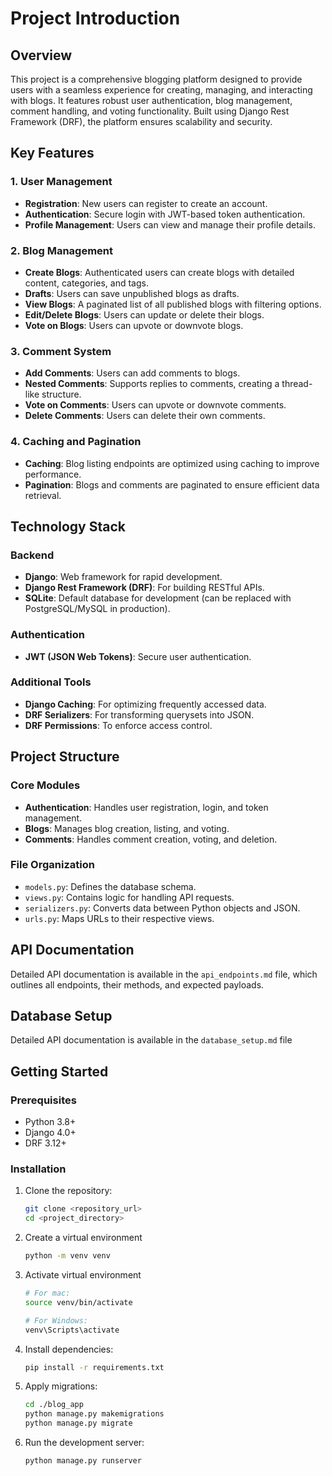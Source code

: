 # Project Introduction

## Overview

This project is a comprehensive blogging platform designed to provide users with a seamless experience for creating, managing, and interacting with blogs. It features robust user authentication, blog management, comment handling, and voting functionality. Built using Django Rest Framework (DRF), the platform ensures scalability and security.

## Key Features

### 1. **User Management**

- **Registration**: New users can register to create an account.
- **Authentication**: Secure login with JWT-based token authentication.
- **Profile Management**: Users can view and manage their profile details.

### 2. **Blog Management**

- **Create Blogs**: Authenticated users can create blogs with detailed content, categories, and tags.
- **Drafts**: Users can save unpublished blogs as drafts.
- **View Blogs**: A paginated list of all published blogs with filtering options.
- **Edit/Delete Blogs**: Users can update or delete their blogs.
- **Vote on Blogs**: Users can upvote or downvote blogs.

### 3. **Comment System**

- **Add Comments**: Users can add comments to blogs.
- **Nested Comments**: Supports replies to comments, creating a thread-like structure.
- **Vote on Comments**: Users can upvote or downvote comments.
- **Delete Comments**: Users can delete their own comments.

### 4. **Caching and Pagination**

- **Caching**: Blog listing endpoints are optimized using caching to improve performance.
- **Pagination**: Blogs and comments are paginated to ensure efficient data retrieval.

## Technology Stack

### Backend

- **Django**: Web framework for rapid development.
- **Django Rest Framework (DRF)**: For building RESTful APIs.
- **SQLite**: Default database for development (can be replaced with PostgreSQL/MySQL in production).

### Authentication

- **JWT (JSON Web Tokens)**: Secure user authentication.

### Additional Tools

- **Django Caching**: For optimizing frequently accessed data.
- **DRF Serializers**: For transforming querysets into JSON.
- **DRF Permissions**: To enforce access control.

## Project Structure

### Core Modules

- **Authentication**: Handles user registration, login, and token management.
- **Blogs**: Manages blog creation, listing, and voting.
- **Comments**: Handles comment creation, voting, and deletion.

### File Organization

- `models.py`: Defines the database schema.
- `views.py`: Contains logic for handling API requests.
- `serializers.py`: Converts data between Python objects and JSON.
- `urls.py`: Maps URLs to their respective views.

## API Documentation

Detailed API documentation is available in the `api_endpoints.md` file, which outlines all endpoints, their methods, and expected payloads.

## Database Setup

Detailed API documentation is available in the `database_setup.md` file

## Getting Started

### Prerequisites

- Python 3.8+
- Django 4.0+
- DRF 3.12+


### Installation

1. Clone the repository:
   ```bash
   git clone <repository_url>
   cd <project_directory>
   ```
2. Create a virtual environment 
   ```bash
   python -m venv venv
   ```

3. Activate virtual environment
   ```bash
   # For mac:
   source venv/bin/activate

   # For Windows:
   venv\Scripts\activate
   ```

3. Install dependencies:
   ```bash
   pip install -r requirements.txt
   ```

4. Apply migrations:
   ```bash
   cd ./blog_app
   python manage.py makemigrations
   python manage.py migrate
   ```
5. Run the development server:
   ```bash
   python manage.py runserver
   ```

